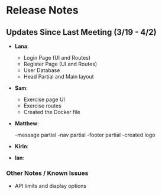 # Release Notes

## Updates Since Last Meeting (3/19 - 4/2)

- **Lana**:

  - Login Page (UI and Routes)
  - Register Page (UI and Routes)
  - User Database
  - Head Partial and Main layout

- **Sam**:

  - Exercise page UI
  - Exercise routes
  - Created the Docker file

- **Matthew**:

  -message partial
  -nav partial
  -footer partial
  -created logo

- **Kirin**:

- **Ian**:

### Other Notes / Known Issues

- API limits and display options
